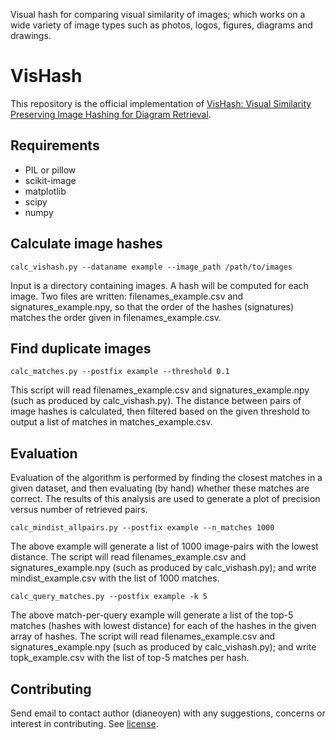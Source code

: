 Visual hash for comparing visual similarity of images; which works on a wide variety of image types such as photos, logos, figures, diagrams and drawings.

# VisHash
This repository is the official implementation of [VisHash: Visual Similarity Preserving Image Hashing for
Diagram Retrieval](https://spie.org/opo/conferencedetails/applications-of-machine-learning).

## Requirements

* PIL or pillow
* scikit-image
* matplotlib
* scipy
* numpy

## Calculate image hashes
`calc_vishash.py --dataname example --image_path /path/to/images
`

Input is a directory containing images. A hash will be computed for each image. Two files are written: filenames_example.csv and signatures_example.npy, so that the order of the hashes (signatures) matches the order given in filenames_example.csv.

## Find duplicate images
`calc_matches.py --postfix example --threshold 0.1
`

This script will read filenames_example.csv and signatures_example.npy (such as produced by calc_vishash.py). The distance between pairs of image hashes is calculated, then filtered based on the given threshold to output a list of matches in matches_example.csv.


## Evaluation
Evaluation of the algorithm is performed by finding the closest matches in a given dataset, and then evaluating (by hand) whether these matches are correct. The results of this analysis are used to generate a plot of precision versus number of retrieved pairs.

`calc_mindist_allpairs.py --postfix example --n_matches 1000
`

The above example will generate a list of 1000 image-pairs with the lowest distance. The script will read filenames_example.csv and signatures_example.npy (such as produced by calc_vishash.py); and write mindist_example.csv with the list of 1000 matches.

`calc_query_matches.py --postfix example -k 5
`

The above match-per-query example will generate a list of the top-5 matches (hashes with lowest distance) for each of the hashes in the given array of hashes. The script will read filenames_example.csv and signatures_example.npy (such as produced by calc_vishash.py); and write topk_example.csv with the list of top-5 matches per hash.


## Contributing
Send email to contact author (dianeoyen) with any suggestions, concerns or interest in contributing. See [license](LICENSE).

